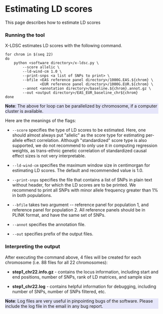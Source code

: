 # Estimating LD scores

This page describes how to estimate LD scores

### Running the tool

X-LDSC estimates LD scores with the following command.

```
for chrom in $(seq 22)
do
    python <software directory>/x-ldsc.py \
        --score allelic \
        --ld-wind-cm 1.0 \
        --print-snps <a list of SNPs to print> \
        --bfile <EAS reference panel directory>/1000G.EAS.${chrom} \
                <EUR reference panel directory>/1000G.EUR.${chrom} \
        --annot <annotation directory>/baseline.${chrom}.annot.gz \
        --out <output directory>/EAS_EUR_baseline_chr${chrom}
done
```

<div style="background-color:rgba(230, 230, 250, 1.0);">
<b>Note</b>: The above for loop can be parallelized by chromosome, if a
computer cluster is available.
</div>

Here are the meanings of the flags:

* `--score` specifies the type of LD scores to be estimated. Here, one should
almost always put "allelic" as the score type for estimating per-allele effect
correlation. Although "standardized" score type is also supported, we do not
recommend to only use it in computing regression weights, as trans-ethnic
genetic correlation of standardized causal effect sizes is not very
interpretable.

* `--ld-wind-cm` specifies the maximum window size in centimorgan for
estimating LD scores. The default and recommended value is 1.0.

* `--print-snps` specifies the file that contains a list of SNPs in plain text
without header, for which the LD scores are to be printed. We recommend to
print all SNPs with minor allele frequency greater than 1% in both populations.

* `--bfile` takes two argument -- reference panel for population 1, and
reference panel for population 2. All reference panels should be in PLINK
format, and have the same set of SNPs.

* `--annot` specifies the annotation file.

* `--out` specifies prefix of the output files.

### Interpreting the output

After executing the command above, 4 files will be created for each
chromosome (i.e. 88 files for all 22 chromosomes):

* **step1_chr22.info.gz** - contains the locus information, including start and end
positions, number of SNPs, rank of LD matrices, and sample size

* **step1_chr22.log** - contains helpful information for debugging, including
number of SNPs, number of SNPs filtered, etc.

<div style="background-color:rgba(230, 230, 250, 1.0);">
<b>Note</b>: Log files are very useful in pinpointing bugs of the
software. Please include the log file in the email in any bug report.
</div>
